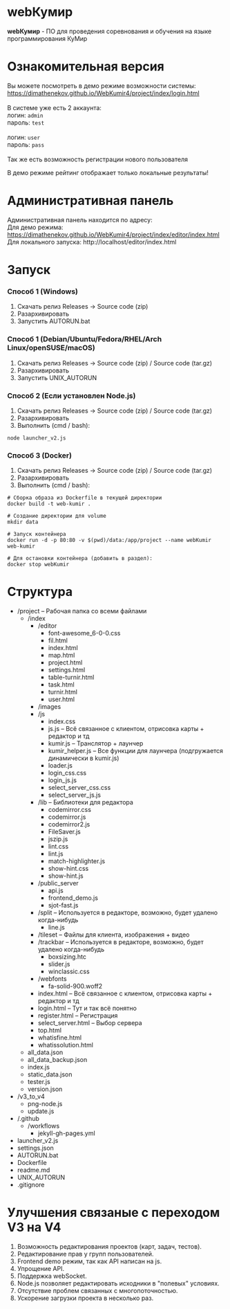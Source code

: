 # webКумир
**webКумир** - ПО для проведения соревнования и обучения на языке программирования КуМир

# Ознакомительная версия

Вы можете посмотреть в демо режиме возможности системы:<br/>
https://dimathenekov.github.io/WebKumir4/project/index/login.html
<br/>
<br/>
В системе уже есть 2 аккаунта:<br/>
логин: `admin` <br/>
пароль: `test` <br/><br/>
логин: `user` <br/>
пароль: `pass`<br/>
<br/>
Так же есть возможность регистрации нового пользователя

В демо режиме рейтинг отображает только локальные результаты!

# Административная панель
Административная панель находится по адресу: <br/>
Для демо режима: https://dimathenekov.github.io/WebKumir4/project/index/editor/index.html<br/>
Для локального запуска: http://localhost/editor/index.html

# Запуск

### Способ 1 (Windows)
1. Скачать релиз Releases -> Source code (zip)
2. Разархивировать
3. Запустить AUTORUN.bat

### Способ 1 (Debian/Ubuntu/Fedora/RHEL/Arch Linux/openSUSE/macOS)
1. Скачать релиз Releases -> Source code (zip) / Source code (tar.gz)
2. Разархивировать
3. Запустить UNIX_AUTORUN

### Способ 2 (Если установлен Node.js)
1. Скачать релиз Releases -> Source code (zip) / Source code (tar.gz)
2. Разархивировать
3. Выполнить (cmd / bash):
```
node launcher_v2.js
```

### Способ 3 (Docker)
1. Скачать релиз Releases -> Source code (zip) / Source code (tar.gz)
2. Разархивировать
3. Выполнить (cmd / bash):
```
# Сборка образа из Dockerfile в текущей директории
docker build -t web-kumir .

# Создание директории для volume
mkdir data

# Запуск контейнера
docker run -d -p 80:80 -v $(pwd)/data:/app/project --name webKumir web-kumir

# Для остановки контейнера (добавить в раздел):
docker stop webKumir
```

# Структура
- \/project – Рабочая папка со всеми файлами
    - \/index
        - \/editor
            - font-awesome_6-0-0.css
            - fil.html
            - index.html
            - map.html
            - project.html
            - settings.html
            - table-turnir.html
            - task.html
            - turnir.html
            - user.html
        - \/images
        - \/js
            - index.css
            - js.js – Всё связанное с клиентом, отрисовка карты + редактор и тд
            - kumir.js – Транслятор + лаунчер
            - kumir_helper.js – Все функции для лаунчера (подгружается динамически в kumir.js)
            - loader.js
            - login_css.css
            - login_js.js
            - select_server_css.css
            - select_server_js.js
        - \/lib – Библиотеки для редактора
            - codemirror.css
            - codemirror.js
            - codemirror2.js
            - FileSaver.js
            - jszip.js
            - lint.css
            - lint.js
            - match-highlighter.js
            - show-hint.css
            - show-hint.js
        - \/public_server
            - api.js
            - frontend_demo.js
            - sjot-fast.js
        - \/split – Используется в редакторе, возможно, будет удалено когда-нибудь
            - line.js
        - \/tileset – Файлы для клиента, изображения + видео
        - \/trackbar – Используется в редакторе, возможно, будет удалено когда-нибудь
            - boxsizing.htc
            - slider.js
            - winclassic.css
        - \/webfonts
            - fa-solid-900.woff2
        - index.html – Всё связанное с клиентом, отрисовка карты + редактор и тд
        - login.html – Тут и так всё понятно
        - register.html – Регистрация
        - select_server.html – Выбор сервера
        - top.html
        - whatisfine.html
        - whatissolution.html
    - all_data.json
    - all_data_backup.json
    - index.js
    - static_data.json
    - tester.js
    - version.json
- \/v3_to_v4
    - png-node.js
    - update.js
- \/.github
    - \/workflows
        - jekyll-gh-pages.yml
- launcher_v2.js
- settings.json
- AUTORUN.bat
- Dockerfile
- readme.md
- UNIX_AUTORUN
- .gitignore


# Улучшения связаные с переходом V3 на V4
1. Возможность редактирования проектов (карт, задач, тестов).
2. Редактирование прав у групп пользователей.
3. Frontend demo режим, так как API написан на js.
4. Упрощение API.
5. Поддержка webSocket.
6. Node.js позволяет редактировать исходники в "полевых" условиях.
7. Отсутствие проблем связанных с многопоточностью.
8. Ускорение загрузки проекта в несколько раз.